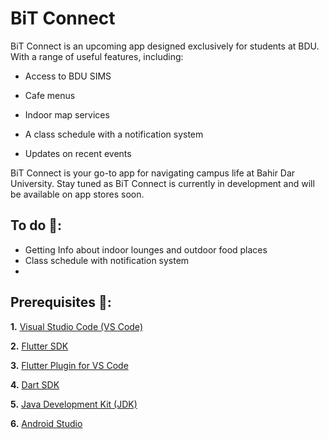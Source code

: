 # BiT Connect

BiT Connect is an upcoming app designed exclusively for students at BDU. With a range of useful features, including:

- Access to BDU SIMS

- Cafe menus
- Indoor map services
- A class schedule with a notification system
- Updates on recent events

BiT Connect is your go-to app for navigating campus life at Bahir Dar University. Stay tuned as BiT Connect is currently in development and will be available on app stores soon.

## To do 📑: 
- Getting Info about indoor lounges and outdoor food places
- Class schedule with notification system
- 
## Prerequisites 📜:

**1.** [Visual Studio Code (VS Code)](https://code.visualstudio.com/)

**2.** [Flutter SDK](https://flutter.dev/docs/get-started/install)

**3.** [Flutter Plugin for VS Code](https://flutter.dev/docs/get-started/editor?tab=vscode)

**4.** [Dart SDK](https://dart.dev/get-dart)

**5.** [Java Development Kit (JDK)](https://www.oracle.com/java/technologies/javase-jdk11-downloads.html)

**6.** [Android Studio](https://developer.android.com/studio)